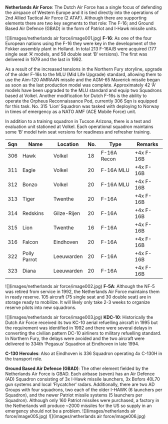 **Netherlands Air Force**: The Dutch Air Force has a single focus of defending the airspace of Western Europe and it is tied directly into the operations of 2nd Allied Tactical Air Force (2 ATAF). Although there are supporting elements there are two key segments to that role: The F-16; and Ground Based Air Defence (GBAD) in the form of Patriot and I-Hawk missile units.

![](images/netherlands air force/image001.jpg) **F-16**: As one of the four European nations using the F-16 they were key in the development of the Fokker assembly plant in Holland. In total 213 F-16A/B were acquired (177 single seat ‘A‘ models, and 58 double seat ‘B‘ versions). The first was delivered in 1979 and the last in 1992.

As a result of the increased tensions in the Northern Fury storyline, upgrade of the older F-16s to the MLU (Mid Life Upgrade) standard, allowing them to use the Aim-120 AMRAAN missile and the AGM-65 Maverick missile began as soon as the last production model was complete. Approximately 42 ‘A‘ models have been upgraded to the MLU standard and equip two Squadrons based at Volkel. Another modification for Dutch F-16s is the ability to operate the Orpheus Reconnaissance Pod, currently 306 Sqn is equipped for this task. No. 315 ‘Lion‘ Squadron was tasked with deploying to Norway in times of emergency as a NATO AMF (ACE Mobile Force) unit.

In addition to a training squadron in Tucson Arizona, there is a test and evaluation unit stationed at Volkel. Each operational squadron maintains some ‘B‘ model twin seat versions for readiness and refresher training.

| Sqn | Name         | Location    | No. | Type        | Remarks   |
| --- | ------------ | ----------- | --- | ----------- | --------- |
| 306 | Hawk         | Volkel      | 18  | F-16A Recon | +4x F-16B |
| 311 | Eagle        | Volkel      | 20  | F-16A MLU   | +4x F-16B |
| 312 | Bonzo        | Volkel      | 20  | F-16A MLU   | +4x F-16B |
| 313 | Tiger        | Twenthe     | 20  | F-16A       | +4x F-16B |
| 314 | Redskins     | Gilze-Rijen | 20  | F-16A       | +4x F-16B |
| 315 | Lion         | Twenthe     | 16  | F-16A       | +4x F-16B |
| 316 | Falcon       | Eindhoven   | 20  | F-16A       | +4x F-16B |
| 322 | Polly Parrot | Leeuwarden  | 20  | F-16A       | +4x F-16B |
| 323 | Diana        | Leeuwarden  | 20  | F-16A       | +4x F-16B |

![](images/netherlands air force/image002.jpg) **F-5A**: Although the NF-5 was retired from service in 1992, the Netherlands Air Force maintains them in ready reserve. 105 aircraft (75 single seat and 30 double seat) are in storage ready to mobilize. It will likely only take 2-3 weeks to organize reserve pilots into new squadrons.

![](images/netherlands air force/image003.jpg) **KDC-10**: Historically the Dutch Air Force received its two KC-10 aerial refuelling aircraft in 1995 but the requirement was identified in 1992 and there were several delays in converting the civilian pattern DC-10 airliners to military refuelling standard. In Northern Fury, the delays were avoided and the two aircraft were delivered to 334th ‘Pegasus‘ Squadron at Eindhoven in late 1994.

**C-130 Hercules**: Also at Eindhoven is 336 Squadron operating 4x C-130H in the transport role.

**Ground Based Air Defence (GBAD)**: The other element fielded by the Netherlands Air Force is GBAD. Each airbase (seven) has an Air Defence (AD) Squadron consisting of 3x I-Hawk missile launchers, 3x Bofors 40L70 gun systems and local ‘Flycatcher‘ radars. Additionally, there are two AD Groups with four squadrons, two each of the older I-HAWK (6 launchers per Squadron), and the newer Patriot missile systems (5 launchers per Squadron). Although only 160 Patriot missiles were purchased, a factory in the Netherlands will produce ~2000 missiles for the US so supply in an emergency should not be a problem. ![](images/netherlands air force/image005.jpg) ![](images/netherlands air force/image006.jpg)
